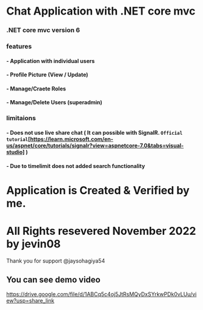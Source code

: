 # Chat Application with .NET core mvc

### .NET core mvc version 6

### features
####    - Application with individual users
####    - Profile Picture (View / Update)
####    - Manage/Craete Roles
####    - Manage/Delete Users (superadmin)

### limitaions 
####    - Does not use live share chat ( It can possible with SignalR. `Official tutorial`[https://learn.microsoft.com/en-us/aspnet/core/tutorials/signalr?view=aspnetcore-7.0&tabs=visual-studio] )
####    - Due to timelimit does not added search functionality

# Application is Created & Verified by me.
# All Rights resevered November 2022 by jevin08

Thank you for support @jaysohagiya54

## You can see demo video
https://drive.google.com/file/d/1ABCq5c4oj5JtRsMQyDxSYrkwPDk0vLUu/view?usp=share_link
